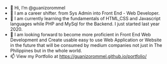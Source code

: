 

- 👋 Hi, I’m @guanizorommel
- 👀 I am a career shifter. from Sys Admin into Front End - Web Developer.
- 🌱 I am currently learning the fundamentals of  HTML,CSS and Javascript languages while PHP and MySql for the Backend. I just started last year 2020.
- 💞️ I am looking forward to become more proficient in Front End Web Development and Create usable easy to use Web Application or Website in the future that will be consumed by medium companies not just in The Philippines but in the whole world. 
- 📫 View my Portfolio at https://guanizorommel.github.io/portfolio/

<!---
guanizorommel/guanizorommel is a ✨ special ✨ repository because its `README.md` (this file) appears on your GitHub profile.
You can click the Preview link to take a look at your changes.
--->
